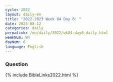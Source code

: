 ```yaml
---
cycle: 2022
layout: daily-en
title: "2022-2023 Week 84 Day 6: "
date: 2023-08-12
categories: daily
permalink: /en/daily/2022/wk84-day6-daily.html
weekNum: 84
dayNum: 6
language: English
---
```


### Question     

{% include BibleLinks2022.html %}
